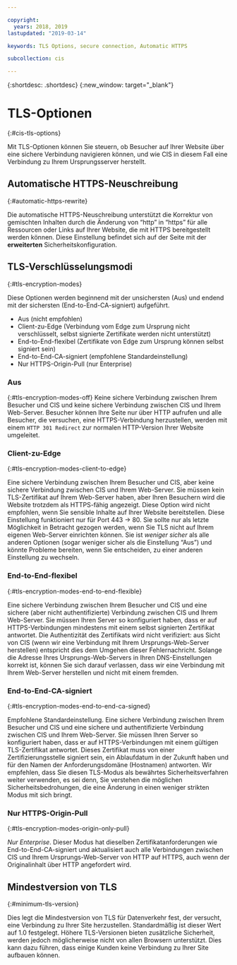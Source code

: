 ```yaml
---

copyright:
  years: 2018, 2019
lastupdated: "2019-03-14"

keywords: TLS Options, secure connection, Automatic HTTPS

subcollection: cis

---
```


{:shortdesc: .shortdesc}
{:new_window: target="_blank"}

# TLS-Optionen
{:#cis-tls-options}

Mit TLS-Optionen können Sie steuern, ob Besucher auf Ihrer Website über eine sichere Verbindung navigieren können, und wie CIS in diesem Fall eine Verbindung zu Ihrem Ursprungsserver herstellt.

## Automatische HTTPS-Neuschreibung
{:#automatic-https-rewrite}

Die automatische HTTPS-Neuschreibung unterstützt die Korrektur von gemischten Inhalten durch die Änderung von “http” in “https” für alle Ressourcen oder Links auf Ihrer Website, die mit HTTPS bereitgestellt werden können. Diese Einstellung befindet sich auf der Seite mit der **erweiterten** Sicherheitskonfiguration. 

## TLS-Verschlüsselungsmodi
{:#tls-encryption-modes}

Diese Optionen werden beginnend mit der unsichersten (Aus) und endend mit der sichersten (End-to-End-CA-signiert) aufgeführt. 
 * Aus (nicht empfohlen)
 * Client-zu-Edge (Verbindung vom Edge zum Ursprung nicht verschlüsselt, selbst signierte Zertifikate werden nicht unterstützt) 
 * End-to-End-flexibel (Zertifikate von Edge zum Ursprung können selbst signiert sein) 
 * End-to-End-CA-signiert (empfohlene Standardeinstellung) 
 * Nur HTTPS-Origin-Pull (nur Enterprise)

### Aus 
{:#tls-encryption-modes-off}
Keine sichere Verbindung zwischen Ihrem Besucher und CIS und keine sichere Verbindung zwischen CIS und Ihrem Web-Server. Besucher können Ihre Seite nur über HTTP aufrufen und alle Besucher, die versuchen, eine HTTPS-Verbindung herzustellen, werden mit einem `HTTP 301 Redirect` zur normalen HTTP-Version Ihrer Website umgeleitet.

### Client-zu-Edge
{:#tls-encryption-modes-client-to-edge}

Eine sichere Verbindung zwischen Ihrem Besucher und CIS, aber keine sichere Verbindung zwischen CIS und Ihrem Web-Server. Sie müssen kein TLS-Zertifikat auf Ihrem Web-Server haben, aber Ihren Besuchern wird die Website trotzdem als HTTPS-fähig angezeigt. Diese Option wird nicht empfohlen, wenn Sie sensible Inhalte auf Ihrer Website bereitstellen. Diese Einstellung funktioniert nur für Port 443 -> 80. Sie sollte nur als letzte Möglichkeit in Betracht gezogen werden, wenn Sie TLS nicht auf Ihrem eigenen Web-Server einrichten können. Sie ist _weniger sicher_ als alle anderen Optionen (sogar weniger sicher als die Einstellung “Aus”) und könnte Probleme bereiten, wenn Sie entscheiden, zu einer anderen Einstellung zu wechseln.

### End-to-End-flexibel
{:#tls-encryption-modes-end-to-end-flexible}

Eine sichere Verbindung zwischen Ihrem Besucher und CIS und eine sichere (aber nicht authentifizierte) Verbindung zwischen CIS und Ihrem Web-Server. Sie müssen Ihren Server so konfiguriert haben, dass er auf HTTPS-Verbindungen mindestens mit einem selbst signierten Zertifikat antwortet. Die Authentizität des Zertifikats wird nicht verifiziert: aus Sicht von CIS (wenn wir eine Verbindung mit Ihrem Ursprungs-Web-Server herstellen) entspricht dies dem Umgehen dieser Fehlernachricht. Solange die Adresse Ihres Ursprungs-Web-Servers in Ihren DNS-Einstellungen korrekt ist, können Sie sich darauf verlassen, dass wir eine Verbindung mit Ihrem Web-Server herstellen und nicht mit einem fremden.

### End-to-End-CA-signiert
{:#tls-encryption-modes-end-to-end-ca-signed}

Empfohlene Standardeinstellung. Eine sichere Verbindung zwischen Ihrem Besucher und CIS und eine sichere und authentifizierte Verbindung zwischen CIS und Ihrem Web-Server. Sie müssen Ihren Server so konfiguriert haben, dass er auf HTTPS-Verbindungen mit einem gültigen TLS-Zertifikat antwortet. Dieses Zertifikat muss von einer Zertifizierungsstelle signiert sein, ein Ablaufdatum in der Zukunft haben und für den Namen der Anforderungsdomäne (Hostnamen) antworten. Wir empfehlen, dass Sie diesen TLS-Modus als bewährtes Sicherheitsverfahren weiter verwenden, es sei denn, Sie verstehen die möglichen Sicherheitsbedrohungen, die eine Änderung in einen weniger strikten Modus mit sich bringt. 

### Nur HTTPS-Origin-Pull
{:#tls-encryption-modes-origin-only-pull}

*Nur Enterprise*. Dieser Modus hat dieselben Zertifikatanforderungen wie End-to-End-CA-signiert und aktualisiert auch alle Verbindungen zwischen CIS und Ihrem Ursprungs-Web-Server von HTTP auf HTTPS, auch wenn der Originalinhalt über HTTP angefordert wird. 

## Mindestversion von TLS
{:#minimum-tls-version}

Dies legt die Mindestversion von TLS für Datenverkehr fest, der versucht, eine Verbindung zu Ihrer Site herzustellen. Standardmäßig ist dieser Wert auf 1.0 festgelegt. Höhere TLS-Versionen bieten zusätzliche Sicherheit, werden jedoch möglicherweise nicht von allen Browsern unterstützt. Dies kann dazu führen, dass einige Kunden keine Verbindung zu Ihrer Site aufbauen können. 
